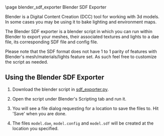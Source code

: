 \page blender_sdf_exporter Blender SDF Exporter

Blender is a Digital Content Creation (DCC) tool for working with 3d models.
In some cases you may be using it to bake lighting and environment maps.

The Blender SDF exporter is a blender script in which you can run within Blender to
export your meshes, their associated textures and lights to a dae file, its 
corresponding SDF file and config file.

Please note that the SDF format does not have 1 to 1 parity of features with Blender's
mesh/materials/lights feature set. As such feel free to customize the script as needed.

## Using the Blender SDF Exporter

1. Download the blender script in [sdf_exporter.py](https://github.com/ignitionrobotics/ign-gazebo/tree/ign-gazebo5/examples/scripts/blender/sdf_exporter.py). 

2. Open the script under Blender's Scripting tab and run it.

3. You will see a file dialog requesting for a location to save the files to. Hit 'Save' when you are done.

4. The files `model.dae`, `model.config` and `model.sdf` will be created at the location you specified.
